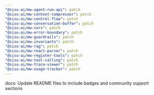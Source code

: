 ```yaml
---
"@sisu-ai/mw-agent-run-api": patch
"@sisu-ai/mw-context-compressor": patch
"@sisu-ai/mw-control-flow": patch
"@sisu-ai/mw-conversation-buffer": patch
"@sisu-ai/mw-cors": patch
"@sisu-ai/mw-error-boundary": patch
"@sisu-ai/mw-guardrails": patch
"@sisu-ai/mw-invariants": patch
"@sisu-ai/mw-rag": patch
"@sisu-ai/mw-react-parser": patch
"@sisu-ai/mw-register-tools": patch
"@sisu-ai/mw-tool-calling": patch
"@sisu-ai/mw-trace-viewer": patch
"@sisu-ai/mw-usage-tracker": patch
---
```


docs: Update README files to include badges and community support sections
